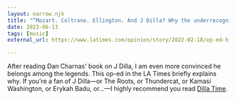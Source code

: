 ```yaml
---
layout: narrow.njk
title: "“Mozart. Coltrane. Ellington. And J Dilla? Why the underrecognized beatmaker belongs among the legends”"
date: 2023-06-13
tags: [music]
external_url: https://www.latimes.com/opinion/story/2022-02-18/op-ed-hip-hop-beatmaker-j-dilla-ellington-mozart-coltrane?ref=daniel.pizza

---
```


After reading Dan Charnas' book on J Dilla, I am even more convinced he belongs among the legends. This op-ed in the LA Times briefly explains why. If you're a fan of J Dilla—or The Roots, or Thundercat, or Kamasi Washington, or Erykah Badu, or...—I highly recommend you read [Dilla Time](https://oku.club/book/dilla-time-by-dan-charnas-GLFJR?ref=daniel.pizza "Dilla Time on Oku").

